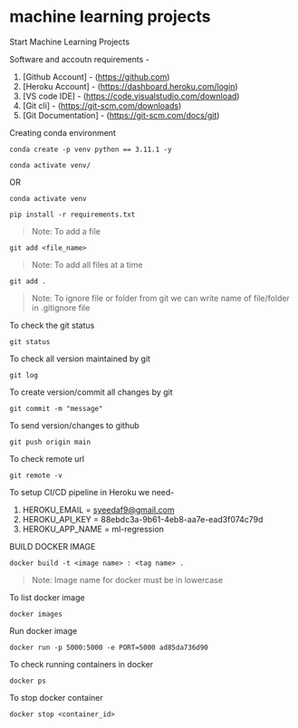 # machine learning projects

Start Machine Learning Projects

Software and accoutn requirements - 
1. [Github Account] - (https://github.com)
2. [Heroku Account] - (https://dashboard.heroku.com/login)
3. [VS code IDE] - (https://code.visualstudio.com/download)
4. [Git cli] - (https://git-scm.com/downloads)
5. [Git Documentation] - (https://git-scm.com/docs/git)

Creating conda environment
```
conda create -p venv python == 3.11.1 -y
```
```
conda activate venv/
```
OR
```
conda activate venv
```
```
pip install -r requirements.txt
```
> Note: To add a file
```
git add <file_name>
```
> Note: To add all files at a time
```
git add .
```
> Note: To ignore file or folder from git we can write name of file/folder in .gitignore file

To check the git status
```
git status
```
To check all version maintained by git
```
git log
```
To create version/commit all changes by git
```
git commit -m "message"
```
To send version/changes to github
```
git push origin main
```
To check remote url
```
git remote -v
```
To setup CI/CD pipeline in Heroku we need-
1. HEROKU_EMAIL = syeedaf9@gmail.com
2. HEROKU_API_KEY = 88ebdc3a-9b61-4eb8-aa7e-ead3f074c79d
3. HEROKU_APP_NAME = ml-regression

BUILD DOCKER IMAGE
```
docker build -t <image name> : <tag name> .
```

> Note: Image name for docker must be in lowercase

To list docker image
```
docker images
```

Run docker image
```
docker run -p 5000:5000 -e PORT=5000 ad85da736d90
```

To check running containers in docker
```
docker ps
```

To stop docker container
```
docker stop <container_id>
```


